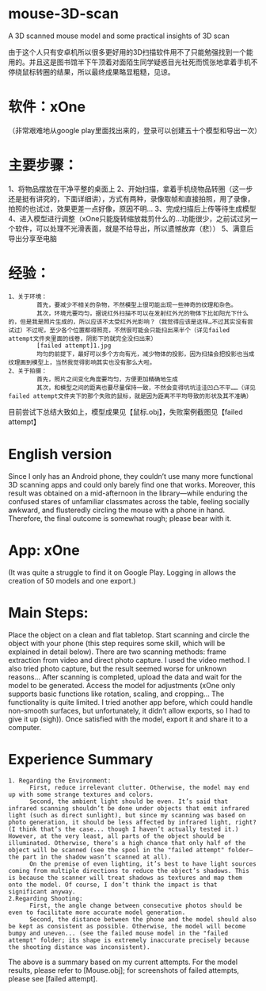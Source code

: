 # mouse-3D-scan
A 3D scanned mouse model and some practical insights of 3D scan

由于这个人只有安卓机所以很多更好用的3D扫描软件用不了只能勉强找到一个能用的。并且这是图书馆半下午顶着对面陌生同学疑惑目光社死而慌张地拿着手机不停绕鼠标转圈的结果，所以最终成果略显粗糙，见谅。

# 软件：xOne
（非常艰难地从google play里面找出来的，登录可以创建五十个模型和导出一次）

# 主要步骤：
1、将物品摆放在干净平整的桌面上
2、开始扫描，拿着手机绕物品转圈（这一步还是挺有讲究的，下面详细讲），方式有两种，录像取帧和直接拍照，用了录像，拍照的也试过，效果更差一点好像，原因不明…
3、完成扫描后上传等待生成模型
4、进入模型进行调整（xOne只能旋转缩放裁剪什么的…功能很少，之前试过另一个软件，可以处理不光滑表面，就是不给导出，所以遗憾放弃（悲））
5、满意后导出分享至电脑

# 经验：
    1、关于环境：
            首先，要减少不相关的杂物，不然模型上很可能出现一些神奇的纹理和杂色。
            其次，环境光要均匀，据说红外扫描不可以在发射红外光的物体下比如阳光下什么的，但是我是照片生成的，所以应该不太受红外光影响？（我觉得应该是这样…不过其实没有尝试过）不过呢，至少各个位置都得照亮，不然很可能会只能扫出来半个（详见failed attempt文件夹里面的线卷，阴影下的就完全没扫出来）
            [failed attempt]1.jpg
            均匀的前提下，最好可以多个方向有光，减少物体的投影，因为扫描会把投影也当成纹理画到模型上，当然我觉得影响其实也没有那么大啦。
    2、关于拍摄：
            首先，照片之间变化角度要均匀，方便更加精确地生成
            其次，和模型之间的距离也要尽量保持一致，不然会变得坑坑洼洼凹凸不平……（详见failed attempt文件夹下的那个失败的鼠标，就是因为距离不平均导致的形状及其不准确）
          
目前尝试下总结大致如上，模型成果见【鼠标.obj】，失败案例截图见【failed attempt】

# English version
Since I only has an Android phone, they couldn’t use many more functional 3D scanning apps and could only barely find one that works. Moreover, this result was obtained on a mid-afternoon in the library—while enduring the confused stares of unfamiliar classmates across the table, feeling socially awkward, and flusteredly circling the mouse with a phone in hand. Therefore, the final outcome is somewhat rough; please bear with it.

# App: xOne
(It was quite a struggle to find it on Google Play. Logging in allows the creation of 50 models and one export.)

# Main Steps:
Place the object on a clean and flat tabletop.
Start scanning and circle the object with your phone (this step requires some skill, which will be explained in detail below). There are two scanning methods: frame extraction from video and direct photo capture. I used the video method. I also tried photo capture, but the result seemed worse for unknown reasons...
After scanning is completed, upload the data and wait for the model to be generated.
Access the model for adjustments (xOne only supports basic functions like rotation, scaling, and cropping... The functionality is quite limited. I tried another app before, which could handle non-smooth surfaces, but unfortunately, it didn’t allow exports, so I had to give it up (sigh)).
Once satisfied with the model, export it and share it to a computer.

# Experience Summary
    1. Regarding the Environment:
          First, reduce irrelevant clutter. Otherwise, the model may end up with some strange textures and colors.
          Second, the ambient light should be even. It’s said that infrared scanning shouldn’t be done under objects that emit infrared light (such as direct sunlight), but since my scanning was based on photo generation, it should be less affected by infrared light, right? (I think that’s the case... though I haven’t actually tested it.) However, at the very least, all parts of the object should be illuminated. Otherwise, there’s a high chance that only half of the object will be scanned (see the spool in the "failed attempt" folder— the part in the shadow wasn’t scanned at all).
          On the premise of even lighting, it’s best to have light sources coming from multiple directions to reduce the object’s shadows. This is because the scanner will treat shadows as textures and map them onto the model. Of course, I don’t think the impact is that significant anyway.
    2.Regarding Shooting:
          First, the angle change between consecutive photos should be even to facilitate more accurate model generation.
          Second, the distance between the phone and the model should also be kept as consistent as possible. Otherwise, the model will become bumpy and uneven... (see the failed mouse model in the "failed attempt" folder; its shape is extremely inaccurate precisely because the shooting distance was inconsistent).
          
The above is a summary based on my current attempts. For the model results, please refer to [Mouse.obj]; for screenshots of failed attempts, please see [failed attempt].
